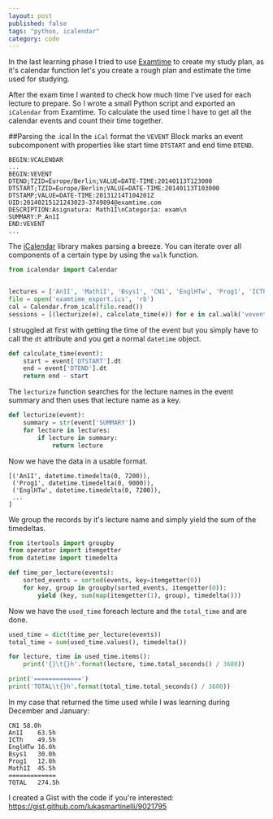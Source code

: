 ```yaml
---
layout: post
published: false
tags: "python, icalendar"
category: code
---
```


In the last learning phase I tried to use [Examtime](https://www.examtime.com/) to create my study plan, as it's calendar function let's you create a rough plan and estimate the time used for studying.

After the exam time I wanted to check how much time I've used for each lecture to prepare. So I wrote a small Python script and exported an `iCalendar` from Examtime.
To calculate the used time I have to get all the calendar events and count their time together.

##Parsing the .ical
In the `iCal` format the `VEVENT` Block marks an event subcomponent with properties like start time `DTSTART` and end time `DTEND`.

```
BEGIN:VCALENDAR
...
BEGIN:VEVENT
DTEND;TZID=Europe/Berlin;VALUE=DATE-TIME:20140113T123000
DTSTART;TZID=Europe/Berlin;VALUE=DATE-TIME:20140113T103000
DTSTAMP;VALUE=DATE-TIME:20131214T104201Z
UID:20140215121243023-3749894@examtime.com
DESCRIPTION:Asignatura: Math1I\nCategoría: exam\n
SUMMARY:P_An1I
END:VEVENT
...
```
The [iCalendar](http://icalendar.readthedocs.org/en/latest/) library makes parsing a breeze. You can iterate over all components of a certain type by using the `walk` function.
```python
from icalendar import Calendar


lectures = ['An1I', 'Math1I', 'Bsys1', 'CN1', 'EnglHTw', 'Prog1', 'ICTh']
file = open('examtime_export.ics', 'rb')
cal = Calendar.from_ical(file.read())
sessions = [(lecturize(e), calculate_time(e)) for e in cal.walk('vevent')]
```
I struggled at first with getting the time of the event but you simply have to call  the `dt` attribute and you get a normal `datetime` object.
```python
def calculate_time(event):
    start = event['DTSTART'].dt
    end = event['DTEND'].dt
    return end - start
```
The `lecturize` function searches for the lecture names in the event summary and then uses that lecture name as a key.
```python
def lecturize(event):
    summary = str(event['SUMMARY'])
    for lecture in lectures:
        if lecture in summary:
            return lecture
```
Now we have the data in a usable format.
```
[('An1I', datetime.timedelta(0, 7200)),
 ('Prog1', datetime.timedelta(0, 9000)),
 ('EnglHTw', datetime.timedelta(0, 7200)),
 ...
]
```
We group the records by it's lecture name and simply yield the sum of the timedeltas.
```python
from itertools import groupby
from operator import itemgetter
from datetime import timedelta

def time_per_lecture(events):
    sorted_events = sorted(events, key=itemgetter(0))
    for key, group in groupby(sorted_events, itemgetter(0)):
        yield (key, sum(map(itemgetter(1), group), timedelta()))
```
Now we have the `used_time` foreach lecture and the `total_time` and are done.
```python
used_time = dict(time_per_lecture(events))
total_time = sum(used_time.values(), timedelta())

for lecture, time in used_time.items():
    print('{}\t{}h'.format(lecture, time.total_seconds() / 3600))

print('=============')
print('TOTAL\t{}h'.format(total_time.total_seconds() / 3600))
```
In my case that returned the time used while I was learning during December and January:
```
CN1	58.0h
An1I	63.5h
ICTh	49.5h
EnglHTw	16.0h
Bsys1	30.0h
Prog1	12.0h
Math1I	45.5h
=============
TOTAL	274.5h
```

I created a Gist with the code if you're interested:
https://gist.github.com/lukasmartinelli/9021795


